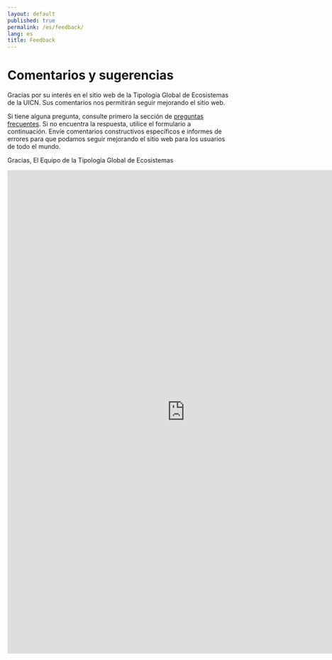 ```yaml
---
layout: default
published: true
permalink: /es/feedback/
lang: es
title: Feedback
---
```


# Comentarios y sugerencias

Gracias por su interés en el sitio web de la Tipología Global de Ecosistemas de la UICN. Sus comentarios nos permitirán seguir mejorando el sitio web.

Si tiene alguna pregunta, consulte primero la sección de [preguntas frecuentes](faqs). Si no encuentra la respuesta, utilice el formulario a continuación. Envíe comentarios constructivos específicos e informes de errores para que podamos seguir mejorando el sitio web para los usuarios de todo el mundo.

Gracias,
El Equipo de la Tipología Global de Ecosistemas

<div class="rle-iframe-feedback-form-wrapper rle-needs-consent">
  <iframe
    class="rle-iframe-feedback-form"
    src="https://docs.google.com/forms/d/e/1FAIpQLSfvpQ4PEab54Km389dwxPynrE3aEwuFJq4E49sTfT0xsav5kQ/viewform?embedded=true"
    width="800"
    height="1090"
    frameborder="0"
    marginheight="0"
    marginwidth="0">
    Loading…
  </iframe>
</div>
